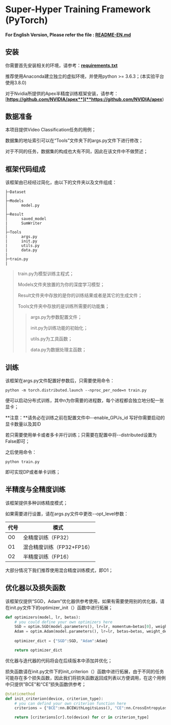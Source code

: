 # Super-Hyper Training Framework (PyTorch)



#### For English Version, Please refer the file : [**README-EN.md**](README-EN.md)



## 安装 

你需要首先安装相关的环境，请参考：[**requirements.txt**](requirements.txt)

推荐使用Anaconda建立独立的虚拟环境，并使用python >= 3.6.3；(本实验平台使用3.8.0)

对于Nvidia所提供的Apex半精度训练框架安装，请参考：[**https://github.com/NVIDIA/apex**](**https://github.com/NVIDIA/apex**)



## 数据准备

本项目提供Video Classification任务的用例；

数据集的地址索引可以在“Tools”文件夹下的args.py文件下进行修改；

对于不同的任务，数据集的构成也大有不同，因此在该文件中不做赘述；



## 框架代码组成

该框架由已经经过简化，由以下的文件夹以及文件组成：

```shell
├─Dataset
│
├─Models
│      model.py
│
├─Result
│      saved_model
|      SumWriter
│
├─Tools
|      args.py
|      init.py
|      utils.py
|      data.py
|
├─train.py
|
```

> train.py为模型训练主程式；
>
> Models文件夹放置的为你的深度学习模型；
>
> Result文件夹中存放的是你的训练结果或者是其它的生成文件；
>
> Tools文件夹中存放的是训练所需要的功能集；
>
> > args.py为参数配置文件；
> >
> > init.py为训练功能的初始化；
> >
> > utils.py为工具函数；
> >
> > data.py为数据处理主函数；



## 训练

该框架在args.py文件配置好参数后，只需要使用命令：

```shell
python -m torch.distributed.launch --nproc_per_node=n train.py
```

便可以启动分布式训练，其中n为你需要的进程数，每个进程都会独立地分配一张显卡；

**注意：**请务必在训练之前在配置文件中--enable_GPUs_id 写好你需要启动的显卡数量以及其ID

若只需要使用单卡或者多卡并行训练；只需要在配置中将--distributed设置为False即可；

之后使用命令：

```shell
python train.py
```

即可实现DP或者单卡训练；



## 半精度与全精度训练

该框架提供多种训练精度模式；

如果需要进行设置，请在args.py文件中更改--opt_level参数：

| 代号 | 模式                      |
| ---- | ------------------------- |
| O0   | 全精度训练（FP32）        |
| O1   | 混合精度训练（FP32+FP16） |
| O2   | 半精度训练（FP16）        |

大部分情况下我们推荐使用混合精度训练模式，即O1；



## 优化器以及损失函数

该框架仅提供“SGD，Adam”优化器供参考使用，如果有需要使用别的优化器，请在init.py文件下的optimizer_init（）函数中进行拓展；

```python
def optimizers(model, lr, betas):
    # you could define your own optimizers here
    SGD = optim.SGD(model.parameters(), lr=lr, momentum=betas[0], weight_decay=1e-2)
    Adam = optim.Adam(model.parameters(), lr=lr, betas=betas, weight_decay=1e-3)
	
    optimizer_dict = {"SGD":SGD, "Adam":Adam}

    return optimizer_dict
```
优化器与迭代器的代码将会在后续版本中添加并优化；



损失函数请在init.py文件下的init_criterion（）函数中进行拓展，由于不同的任务可能存在多个损失函数，因此我们将损失函数返回成列表以方便调用，在这个用例中只提供"BCE"和“CE”损失函数供参考；

```python
@staticmethod
def init_criterion(device, criterion_type):
    # you can defind your own criterion function here
    criterions = {"BCE":nn.BCEWithLogitsLoss(), "CE":nn.CrossEntropyLoss()}

    return [criterions[cr].to(device) for cr in criterion_type]
```
